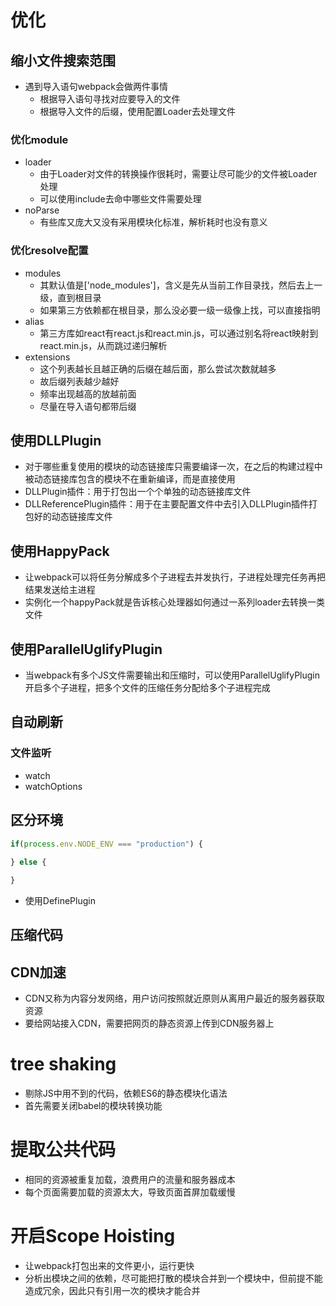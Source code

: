# 优化
## 缩小文件搜索范围
- 遇到导入语句webpack会做两件事情
  - 根据导入语句寻找对应要导入的文件
  - 根据导入文件的后缀，使用配置Loader去处理文件
  
### 优化module
- loader
  - 由于Loader对文件的转换操作很耗时，需要让尽可能少的文件被Loader处理
  - 可以使用include去命中哪些文件需要处理
- noParse
  - 有些库又庞大又没有采用模块化标准，解析耗时也没有意义

### 优化resolve配置
- modules
  - 其默认值是['node_modules']，含义是先从当前工作目录找，然后去上一级，直到根目录
  - 如果第三方依赖都在根目录，那么没必要一级一级像上找，可以直接指明
- alias
  - 第三方库如react有react.js和react.min.js，可以通过别名将react映射到react.min.js，从而跳过递归解析
- extensions
  - 这个列表越长且越正确的后缀在越后面，那么尝试次数就越多
  - 故后缀列表越少越好
  - 频率出现越高的放越前面
  - 尽量在导入语句都带后缀

## 使用DLLPlugin
- 对于哪些重复使用的模块的动态链接库只需要编译一次，在之后的构建过程中被动态链接库包含的模块不在重新编译，而是直接使用
- DLLPlugin插件：用于打包出一个个单独的动态链接库文件
- DLLReferencePlugin插件：用于在主要配置文件中去引入DLLPlugin插件打包好的动态链接库文件

## 使用HappyPack
- 让webpack可以将任务分解成多个子进程去并发执行，子进程处理完任务再把结果发送给主进程
- 实例化一个happyPack就是告诉核心处理器如何通过一系列loader去转换一类文件

## 使用ParallelUglifyPlugin
- 当webpack有多个JS文件需要输出和压缩时，可以使用ParallelUglifyPlugin开启多个子进程，把多个文件的压缩任务分配给多个子进程完成

## 自动刷新
### 文件监听
- watch
- watchOptions

## 区分环境
```js
if(process.env.NODE_ENV === "production") {
  
} else {

}
```
- 使用DefinePlugin

## 压缩代码

## CDN加速
- CDN又称为内容分发网络，用户访问按照就近原则从离用户最近的服务器获取资源
- 要给网站接入CDN，需要把网页的静态资源上传到CDN服务器上

# tree shaking
- 剔除JS中用不到的代码，依赖ES6的静态模块化语法
- 首先需要关闭babel的模块转换功能

# 提取公共代码
- 相同的资源被重复加载，浪费用户的流量和服务器成本
- 每个页面需要加载的资源太大，导致页面首屏加载缓慢

# 开启Scope Hoisting
- 让webpack打包出来的文件更小，运行更快
- 分析出模块之间的依赖，尽可能把打散的模块合并到一个模块中，但前提不能造成冗余，因此只有引用一次的模块才能合并